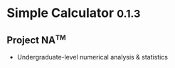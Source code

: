 # Simple Calculator <small>0.1.3</small>

## Project NA<sup><small>TM</small></sup>

- Undergraduate-level numerical analysis & statistics